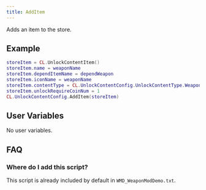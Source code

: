 ```yaml
---
title: AddItem
---
```


Adds an item to the store.

## Example

```lua
storeItem = CL.UnlockContentItem()
storeItem.name = weaponName
storeItem.dependItemName = dependWeapon
storeItem.iconName = weaponName
storeItem.contentType = CL.UnlockContentConfig.UnlockContentType.Weapon
storeItem.unlockRequireCoinNum = 1
CL.UnlockContentConfig.AddItem(storeItem)
```

## User Variables

No user variables.

## FAQ

### Where do I add this script?

This script is already included by default in `WMD_WeaponModDemo.txt`.
